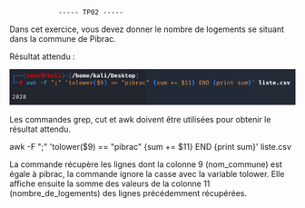				----- TP02 -----

Dans cet exercice, vous devez donner le nombre de logements se situant dans la commune de Pibrac.















Résultat attendu : 

![Résultat](https://github.com/FlorentIZO/FORENSIC_TP_IZORCHE_FLORENT/blob/main/TP02/IMG/TP02.PNG "Résultat")

Les commandes grep, cut et awk doivent être utilisées pour obtenir le résultat attendu.

awk -F ";" 'tolower($9) == "pibrac" {sum += $11} END {print sum}' liste.csv

La commande récupère les lignes dont la colonne 9 (nom_commune) est égale à pibrac, la commande ignore la casse avec la variable tolower.
Elle affiche ensuite la somme des valeurs de la colonne 11 (nombre_de_logements) des lignes précédemment récupérées.
